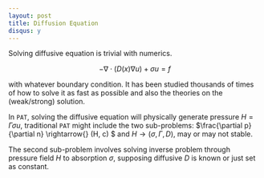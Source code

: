 ```yaml
---
layout: post
title: Diffusion Equation
disqus: y
---
```


Solving diffusive equation is trivial with numerics.

$$-\nabla\cdot (D(x)\nabla u) + \sigma u = f$$

with whatever boundary condition. It has been studied thousands of times of how to solve it as fast as possible and also the theories on the (weak/strong) solution.

In ``PAT``, solving the diffusive equation will physically generate pressure $H = \Gamma \sigma{} u$, traditional ``PAT`` might include the two sub-problems: $\frac{\partial p}{\partial n} \rightarrow{} (H, c) $ and $H\rightarrow (\sigma, \Gamma, D)$, may or may not stable.

The second sub-problem involves solving inverse problem through pressure field $H$ to absorption $\sigma$, supposing diffusive $D$ is known or just set as constant.
